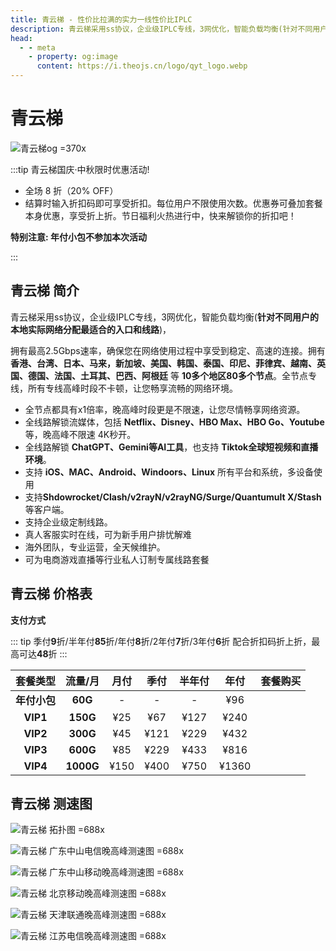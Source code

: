 ```yaml
---
title: 青云梯 - 性价比拉满的实力一线性价比IPLC
description: 青云梯采用ss协议，企业级IPLC专线，3网优化，智能负载均衡(针对不同用户的本地实际网络分配最适合的入口和线路)，拥有最高2.5Gbps速率，确保您在网络使用过程中享受到稳定、高速的连接。拥有香港、台湾、日本、马来，新加坡、美国、韩国、泰国、印尼、菲律宾、越南、英国、德国、法国、土耳其、巴西、阿根廷等10多个地区80多个节点。全节点专线，所有专线高峰时段不卡顿，让您畅享流畅的网络环境。
head:
  - - meta
    - property: og:image
      content: https://i.theojs.cn/logo/qyt_logo.webp
---
```


# 青云梯

![青云梯og =370x](https://i.theojs.cn/logo/qyt_logo.webp '青云梯')

<!--@include: ./tip.md-->

:::tip 青云梯国庆·中秋限时优惠活动!

- 全场 8 折（20% OFF）<Copy type="tip" label="点击复制折扣码: 10180" text="10180" bold />
- 结算时输入折扣码即可享受折扣。每位用户不限使用次数。优惠券可叠加套餐本身优惠，享受折上折。节日福利火热进行中，快来解锁你的折扣吧！

**特别注意: 年付小包不参加本次活动**

:::

<!-- :::tip 青云梯 折扣码大放送!

- <Copy type="tip" label="点击复制 85 折折扣码: qyt85" text="qyt85" bold />
- <Copy type="tip" label="点击复制 8 折折扣码: qyt80" text="qyt80" bold />
- 商店里显示的3年价格已经有6折了，再用年付折扣码购买3年套餐相当于48折了，超级给力

**特别注意: 青云梯年付小包不支持**

::: -->

<Links
  :grid="2"
  :items="[
    {
      image: 'https://i.theojs.cn/logo/qyt.webp',
      name: '青云梯国庆·中秋限时优惠活动!',
      desc: '即日至2025年11月1日23点59分',
      link: 'https://itheo.top/qyt',
      rel: 'sponsored noreferrer'
    }
  ]"
/>

## 青云梯 简介 <Pill image="https://i.theojs.cn/logo/qyt.webp" name="青云梯官网" link="https://itheo.top/qyt" rel="sponsored noreferrer" /><Copy type="tip" label="点击复制折扣码: 10180" text="10180" bold />

青云梯采用ss协议，企业级IPLC专线，3网优化，智能负载均衡(**针对不同用户的本地实际网络分配最适合的入口和线路**)，

拥有最高2.5Gbps速率，确保您在网络使用过程中享受到稳定、高速的连接。拥有 **香港、台湾、日本、马来，新加坡、美国、韩国、泰国、印尼、菲律宾、越南、英国、德国、法国、土耳其、巴西、阿根廷** 等 **10多个地区80多个节点**。全节点专线，所有专线高峰时段不卡顿，让您畅享流畅的网络环境。

- 全节点都具有x1倍率，晚高峰时段更是不限速，让您尽情畅享网络资源。
- 全线路解锁流媒体，包括 **Netflix、Disney、HBO Max、HBO Go、Youtube** 等，晚高峰不限速 4K秒开。
- 全线路解锁 **ChatGPT、Gemini等AI工具**，也支持 **Tiktok全球短视频和直播环境**。
- 支持 **iOS、MAC、Android、Windoors、Linux** 所有平台和系统，多设备使用
- 支持**Shdowrocket/Clash/v2rayN/v2rayNG/Surge/Quantumult X/Stash** 等客户端。
- 支持企业级定制线路。
- 真人客服实时在线，可为新手用户排忧解难
- 海外团队，专业运营，全天候维护。
- 可为电商游戏直播等行业私人订制专属线路套餐

## 青云梯 价格表

**支付方式** <Pill :icon="{ icon: 'bi:alipay', color: '#1677ff' }" name="支付宝" /><Pill :icon="{ icon: 'ri:wechat-pay-fill', color: '#07C160' }" name="微信支付" /><Pill icon="cryptocurrency-color:usdt" name="USDT" />

::: tip
季付**9**折/半年付**85**折/年付**8**折/2年付**7**折/3年付**6**折 配合折扣码折上折，最高可达**48**折
:::

|   套餐类型   |  流量/月  | 月付 | 季付 | 半年付 | 年付  |                                                    套餐购买                                                    |
| :----------: | :-------: | :--: | :--: | :----: | :---: | :------------------------------------------------------------------------------------------------------------: |
| **年付小包** |  **60G**  |  -   |  -   |   -    |  ¥96  | <Pill icon="mdi:arrow-right-circle" name="立即购买" link="https://itheo.top/qyt" rel="sponsored noreferrer" /> |
|   **VIP1**   | **150G**  | ¥25  | ¥67  |  ¥127  | ¥240  | <Pill icon="mdi:arrow-right-circle" name="立即购买" link="https://itheo.top/qyt" rel="sponsored noreferrer" /> |
|   **VIP2**   | **300G**  | ¥45  | ¥121 |  ¥229  | ¥432  | <Pill icon="mdi:arrow-right-circle" name="立即购买" link="https://itheo.top/qyt" rel="sponsored noreferrer" /> |
|   **VIP3**   | **600G**  | ¥85  | ¥229 |  ¥433  | ¥816  | <Pill icon="mdi:arrow-right-circle" name="立即购买" link="https://itheo.top/qyt" rel="sponsored noreferrer" /> |
|   **VIP4**   | **1000G** | ¥150 | ¥400 |  ¥750  | ¥1360 | <Pill icon="mdi:arrow-right-circle" name="立即购买" link="https://itheo.top/qyt" rel="sponsored noreferrer" /> |

## 青云梯 测速图

![青云梯 拓扑图 =688x](https://i.theojs.cn/airport/qyt_entrance.webp)

![青云梯 广东中山电信晚高峰测速图 =688x](https://i.theojs.cn/airport/qyt_telecom.webp)

![青云梯 广东中山移动晚高峰测速图 =688x](https://i.theojs.cn/airport/qyt.webp)

![青云梯 北京移动晚高峰测速图 =688x](https://i.theojs.cn/airport/qyt_mobile.webp)

![青云梯 天津联通晚高峰测速图 =688x](https://i.theojs.cn/airport/qyt_unicom.webp)

![青云梯 江苏电信晚高峰测速图 =688x](https://i.theojs.cn/airport/galaxy_jiangsu_telecom.webp)
